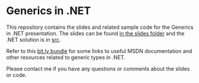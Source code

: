 Generics in .NET
========================

This repository contains the slides and related sample code for the Generics in .NET presentation.  The slides can be found [in the slides folder](./slides/Generics%20in%20.NET.pptx) and the .NET solution is in [src](./src).

Refer to this [bit.ly bundle]( http://bit.ly/GEN-Bundle) for some links to useful MSDN documentation and other resources related to generic types in .NET.

Please contact me if you have any questions or comments about the slides or code. 

